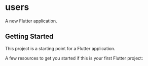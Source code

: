 # users

A new Flutter application.

## Getting Started

This project is a starting point for a Flutter application.

A few resources to get you started if this is your first Flutter project:
